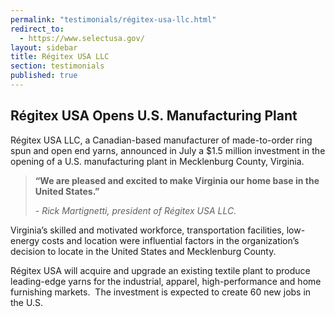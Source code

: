 ```yaml
---
permalink: "testimonials/régitex-usa-llc.html"
redirect_to:
  - https://www.selectusa.gov/
layout: sidebar
title: Régitex USA LLC
section: testimonials
published: true
---
```

 

## Régitex USA Opens U.S. Manufacturing Plant

Régitex USA LLC, a Canadian-based manufacturer of made-to-order ring spun and open end yarns, announced in July a $1.5 million investment in the opening of a U.S. manufacturing plant in Mecklenburg County, Virginia.&nbsp; 

> **“We are pleased and excited to make Virginia our home base in the United States.”**
>
>_- Rick Martignetti, president of Régitex USA LLC._

Virginia’s skilled and motivated workforce, transportation facilities, low-energy costs and location were influential factors in the organization’s decision to locate in the United States and Mecklenburg County. 

Régitex USA will acquire and upgrade an existing textile plant to produce leading-edge yarns for the industrial, apparel, high-performance and home furnishing markets.&nbsp; The investment is expected to create 60 new jobs in the U.S. 
  
